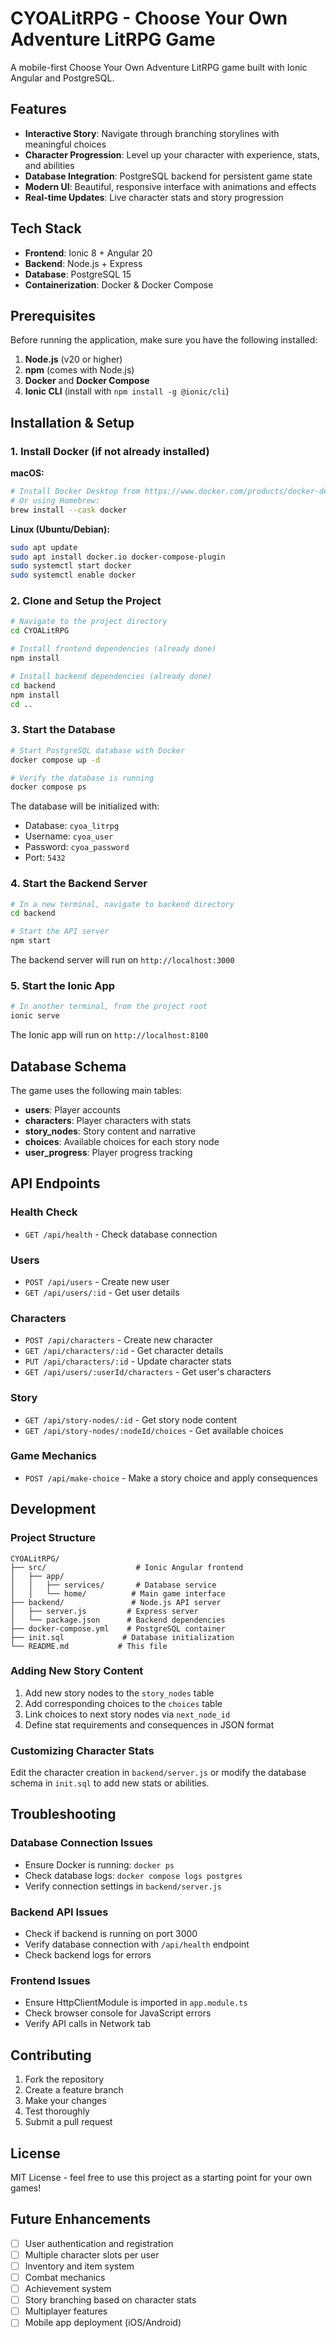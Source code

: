 # CYOALitRPG - Choose Your Own Adventure LitRPG Game

A mobile-first Choose Your Own Adventure LitRPG game built with Ionic Angular and PostgreSQL.

## Features

- **Interactive Story**: Navigate through branching storylines with meaningful choices
- **Character Progression**: Level up your character with experience, stats, and abilities
- **Database Integration**: PostgreSQL backend for persistent game state
- **Modern UI**: Beautiful, responsive interface with animations and effects
- **Real-time Updates**: Live character stats and story progression

## Tech Stack

- **Frontend**: Ionic 8 + Angular 20
- **Backend**: Node.js + Express
- **Database**: PostgreSQL 15
- **Containerization**: Docker & Docker Compose

## Prerequisites

Before running the application, make sure you have the following installed:

1. **Node.js** (v20 or higher)
2. **npm** (comes with Node.js)
3. **Docker** and **Docker Compose**
4. **Ionic CLI** (install with `npm install -g @ionic/cli`)

## Installation & Setup

### 1. Install Docker (if not already installed)

**macOS:**
```bash
# Install Docker Desktop from https://www.docker.com/products/docker-desktop/
# Or using Homebrew:
brew install --cask docker
```

**Linux (Ubuntu/Debian):**
```bash
sudo apt update
sudo apt install docker.io docker-compose-plugin
sudo systemctl start docker
sudo systemctl enable docker
```

### 2. Clone and Setup the Project

```bash
# Navigate to the project directory
cd CYOALitRPG

# Install frontend dependencies (already done)
npm install

# Install backend dependencies (already done)
cd backend
npm install
cd ..
```

### 3. Start the Database

```bash
# Start PostgreSQL database with Docker
docker compose up -d

# Verify the database is running
docker compose ps
```

The database will be initialized with:
- Database: `cyoa_litrpg`
- Username: `cyoa_user`
- Password: `cyoa_password`
- Port: `5432`

### 4. Start the Backend Server

```bash
# In a new terminal, navigate to backend directory
cd backend

# Start the API server
npm start
```

The backend server will run on `http://localhost:3000`

### 5. Start the Ionic App

```bash
# In another terminal, from the project root
ionic serve
```

The Ionic app will run on `http://localhost:8100`

## Database Schema

The game uses the following main tables:

- **users**: Player accounts
- **characters**: Player characters with stats
- **story_nodes**: Story content and narrative
- **choices**: Available choices for each story node
- **user_progress**: Player progress tracking

## API Endpoints

### Health Check
- `GET /api/health` - Check database connection

### Users
- `POST /api/users` - Create new user
- `GET /api/users/:id` - Get user details

### Characters
- `POST /api/characters` - Create new character
- `GET /api/characters/:id` - Get character details
- `PUT /api/characters/:id` - Update character stats
- `GET /api/users/:userId/characters` - Get user's characters

### Story
- `GET /api/story-nodes/:id` - Get story node content
- `GET /api/story-nodes/:nodeId/choices` - Get available choices

### Game Mechanics
- `POST /api/make-choice` - Make a story choice and apply consequences

## Development

### Project Structure

```
CYOALitRPG/
├── src/                    # Ionic Angular frontend
│   ├── app/
│   │   ├── services/       # Database service
│   │   └── home/          # Main game interface
├── backend/               # Node.js API server
│   ├── server.js         # Express server
│   └── package.json      # Backend dependencies
├── docker-compose.yml    # PostgreSQL container
├── init.sql             # Database initialization
└── README.md           # This file
```

### Adding New Story Content

1. Add new story nodes to the `story_nodes` table
2. Add corresponding choices to the `choices` table
3. Link choices to next story nodes via `next_node_id`
4. Define stat requirements and consequences in JSON format

### Customizing Character Stats

Edit the character creation in `backend/server.js` or modify the database schema in `init.sql` to add new stats or abilities.

## Troubleshooting

### Database Connection Issues
- Ensure Docker is running: `docker ps`
- Check database logs: `docker compose logs postgres`
- Verify connection settings in `backend/server.js`

### Backend API Issues
- Check if backend is running on port 3000
- Verify database connection with `/api/health` endpoint
- Check backend logs for errors

### Frontend Issues
- Ensure HttpClientModule is imported in `app.module.ts`
- Check browser console for JavaScript errors
- Verify API calls in Network tab

## Contributing

1. Fork the repository
2. Create a feature branch
3. Make your changes
4. Test thoroughly
5. Submit a pull request

## License

MIT License - feel free to use this project as a starting point for your own games!

## Future Enhancements

- [ ] User authentication and registration
- [ ] Multiple character slots per user
- [ ] Inventory and item system
- [ ] Combat mechanics
- [ ] Achievement system
- [ ] Story branching based on character stats
- [ ] Multiplayer features
- [ ] Mobile app deployment (iOS/Android)
